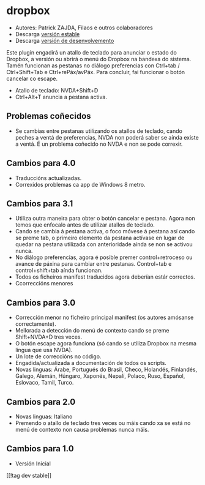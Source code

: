 # dropbox #

* Autores: Patrick ZAJDA, Filaos e outros colaboradores
* Descarga [versión estable][1]
* Descarga [versión de desenvolvemento][2]

Este plugin engadirá un atallo de teclado para anunciar o estado do Dropbox,
a versión ou abrirá o menú do Dropbox na bandexa do sistema.  Tamén
funcionan as pestanas no diálogo preferencias con Ctrl+tab / Ctrl+Shift+Tab
e Ctrl+rePáx/avPáx.  Para concluir, fai funcionar o botón cancelar co
escape.

* Atallo de teclado: NVDA+Shift+D
* Ctrl+Alt+T anuncia a pestana activa.

## Problemas coñecidos ##

* Se cambias entre pestanas utilizando os atallos de teclado, cando peches a ventá de preferencias, NVDA non poderá saber se aínda existe a ventá.
É un problema coñecido no NVDA e non se pode correxir.

## Cambios para 4.0 ##

* Traduccións actualizadas.
* Correxidos problemas ca app de Windows 8 metro.

## Cambios para 3.1 ##

* Utiliza outra maneira para obter o botón cancelar e pestana. Agora non
  temos que enfocalo antes de utilizar atallos de teclado.
* Cando se cambia á pestana activa, o foco móvese á pestana así cando se
  preme tab, o primeiro elemento da pestana actívase en lugar de quedar na
  pestana utilizada con anterioridade aínda se non se activou nunca.
* No diálogo preferencias, agora é posible premer control+retroceso ou
  avance de páxina para cambiar entre pestanas. Control+tab e
  control+shift+tab aínda funcionan.
* Todos os ficheiros manifest traducidos agora deberían estár correctos.
* Ccorreccións menores

## Cambios para 3.0 ##

* Corrección menor no ficheiro principal manifest (os autores amósanse
  correctamente).
* Mellorada a detección do menú de contexto cando se preme Shift+NVDA+D tres
  veces.
* O botón escape agora funciona (só cando se utiliza Dropbox na mesma lingua
  que usa NVDA).
* Un lote de correccións no código.
* Engadida/actualizada a documentación de todos os scripts.
* Novas linguas: Árabe, Portugués do Brasil, Checo, Holandés, Finlandés,
  Galego, Alemán, Húngaro, Xaponés, Nepalí, Polaco, Ruso, Español, Eslovaco,
  Tamil, Turco.

## Cambios para 2.0 ##

* Novas linguas: Italiano
* Premendo o atallo de teclado tres veces ou máis cando xa se está no menú
  de contexto non causa problemas nunca máis.

## Cambios para 1.0 ##

* Versión Inicial

[[!tag dev stable]]

[1]: http://addons.nvda-project.org/files/get.php?file=dx

[2]: http://addons.nvda-project.org/files/get.php?file=dx-dev
